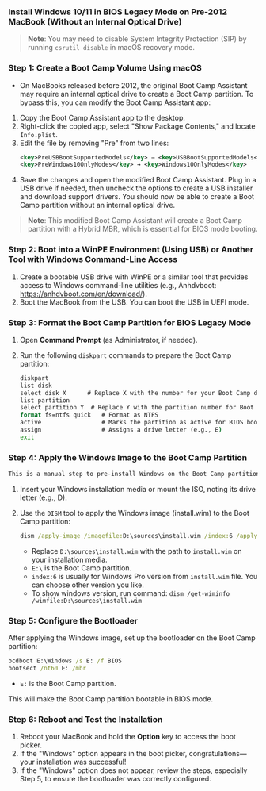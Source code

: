 ### Install Windows 10/11 in BIOS Legacy Mode on Pre-2012 MacBook (Without an Internal Optical Drive)

> **Note**: You may need to disable System Integrity Protection (SIP) by running `csrutil disable` in macOS recovery mode.

### Step 1: Create a Boot Camp Volume Using macOS

- On MacBooks released before 2012, the original Boot Camp Assistant may require an internal optical drive to create a Boot Camp partition. To bypass this, you can modify the Boot Camp Assistant app:

1. Copy the Boot Camp Assistant app to the desktop.
2. Right-click the copied app, select "Show Package Contents," and locate `Info.plist`.
3. Edit the file by removing "Pre" from two lines:
   ```xml
   <key>PreUSBBootSupportedModels</key> → <key>USBBootSupportedModels</key>
   <key>PreWindows10OnlyModes</key> → <key>Windows10OnlyModes</key>
   ```
4. Save the changes and open the modified Boot Camp Assistant. Plug in a USB drive if needed, then uncheck the options to create a USB installer and download support drivers. You should now be able to create a Boot Camp partition without an internal optical drive.

> **Note**: This modified Boot Camp Assistant will create a Boot Camp partition with a Hybrid MBR, which is essential for BIOS mode booting.

### Step 2: Boot into a WinPE Environment (Using USB) or Another Tool with Windows Command-Line Access

1. Create a bootable USB drive with WinPE or a similar tool that provides access to Windows command-line utilities (e.g., Anhdvboot: https://anhdvboot.com/en/download/).
2. Boot the MacBook from the USB. You can boot the USB in UEFI mode.

### Step 3: Format the Boot Camp Partition for BIOS Legacy Mode

1. Open **Command Prompt** (as Administrator, if needed).
2. Run the following `diskpart` commands to prepare the Boot Camp partition:

   ```cmd
   diskpart
   list disk
   select disk X      # Replace X with the number for your Boot Camp drive
   list partition
   select partition Y  # Replace Y with the partition number for Boot Camp
   format fs=ntfs quick   # Format as NTFS
   active                 # Marks the partition as active for BIOS boot
   assign                 # Assigns a drive letter (e.g., E)
   exit
   ```

### Step 4: Apply the Windows Image to the Boot Camp Partition

```bash
This is a manual step to pre-install Windows on the Boot Camp partition. You can use the app in the release package to complete this step and download the Boot Camp drivers.
```

1. Insert your Windows installation media or mount the ISO, noting its drive letter (e.g., D).
2. Use the `DISM` tool to apply the Windows image (install.wim) to the Boot Camp partition:

   ```cmd
   dism /apply-image /imagefile:D:\sources\install.wim /index:6 /applydir:E:\
   ```

   - Replace `D:\sources\install.wim` with the path to `install.wim` on your installation media.
   - `E:\` is the Boot Camp partition.
   - `index:6` is usually for Windows Pro version from `install.wim` file. You can choose other version you like.
   - To show windows version, run command: `dism /get-wiminfo /wimfile:D:\sources\install.wim`

### Step 5: Configure the Bootloader

After applying the Windows image, set up the bootloader on the Boot Camp partition:

```cmd
bcdboot E:\Windows /s E: /f BIOS
bootsect /nt60 E: /mbr
```

- `E:` is the Boot Camp partition.

This will make the Boot Camp partition bootable in BIOS mode.

### Step 6: Reboot and Test the Installation

1. Reboot your MacBook and hold the **Option** key to access the boot picker.
2. If the "Windows" option appears in the boot picker, congratulations—your installation was successful!
3. If the "Windows" option does not appear, review the steps, especially Step 5, to ensure the bootloader was correctly configured.
